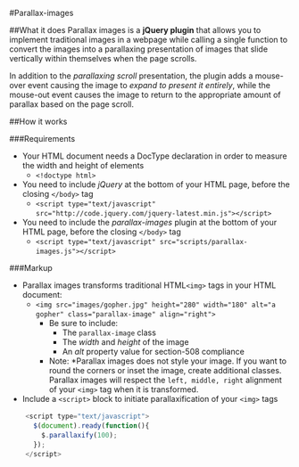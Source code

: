 #Parallax-images

##What it does
Parallax images is a **jQuery plugin** that allows you to implement traditional images
in a webpage while calling a single function  to convert the images into a parallaxing
presentation of images that slide vertically within themselves when the page scrolls.

In addition to the *parallaxing scroll* presentation, the plugin adds a mouse-over event
causing the image to *expand to present it entirely*, while the mouse-out event causes
the image to return to the appropriate amount of parallax based on the page scroll.

##How it works

###Requirements

* Your HTML document needs a DocType declaration in order to measure the width and height of elements
  * ````<!doctype html>````
* You need to include *jQuery* at the bottom of your HTML page, before the closing ````</body>```` tag
  * ````<script type="text/javascript" src="http://code.jquery.com/jquery-latest.min.js"></script>```` 
* You need to include the *parallax-images* plugin at the bottom of your HTML page, before the closing ````</body>```` tag
  * ````<script type="text/javascript" src="scripts/parallax-images.js"></script>```` 

###Markup

* Parallax images transforms traditional HTML````<img>```` tags in your HTML document:
  * ````<img src="images/gopher.jpg" height="280" width="180" alt="a gopher" class="parallax-image" align="right">````
    * Be sure to include:
      * The ````parallax-image```` class
      * The *width* and *height* of the image
      * An *alt* property value for section-508 compliance
    * Note: *Parallax images does not style your image. If you want to round the corners or inset the image, create additional classes. Parallax images will respect the ````left, middle, right```` alignment of your ````<img>```` tag when it is transformed.
* Include a ````<script>```` block to initiate parallaxification of your ````<img>```` tags
```JavaScript
    <script type="text/javascript">
      $(document).ready(function(){
        $.parallaxify(100);
      });
    </script>
```
